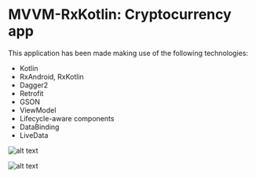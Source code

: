 # MVVM-RxKotlin: Cryptocurrency app
This application has been made making use of the following technologies:
- Kotlin
- RxAndroid, RxKotlin
- Dagger2
- Retrofit
- GSON
- ViewModel
- Lifecycle-aware components
- DataBinding
- LiveData

![alt text](http://msd117.es/cv/images/first.png)

![alt text](http://msd117.es/cv/images/second.png)
